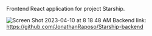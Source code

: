 Frontend React application for project Starship.

![Screen Shot 2023-04-10 at 8 18 48 AM](https://user-images.githubusercontent.com/67019470/231316875-4902bc89-e4ba-41e8-abca-a797e9140dbc.png)
Backend link: https://github.com/JonathanRaposo/Starship-backend

